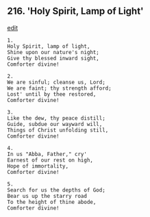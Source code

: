 
## 216.  'Holy Spirit, Lamp of Light'
[edit](https://docs.google.com/document/d/1tIyxmsMsLgBvhFCrrbAZWMvnLgR9XGdf/edit?mode=html)




    1.
    Holy Spirit, lamp of light, 
    Shine upon our nature's night; 
    Give thy blessed inward sight, 
    Comforter divine! 

    2.
    We are sinful; cleanse us, Lord; 
    We are faint; thy strength afford; 
    Lost' until by thee restored, 
    Comforter divine! 

    3.
    Like the dew, thy peace distill; 
    Guide, subdue our wayward will, 
    Things of Christ unfolding still, 
    Comforter divine! 

    4.
    In us "Abba, Father," cry' 
    Earnest of our rest on high, 
    Hope of immortality, 
    Comforter divine! 

    5.
    Search for us the depths of God; 
    Bear us up the starry road 
    To the height of thine abode, 
    Comforter divine!

